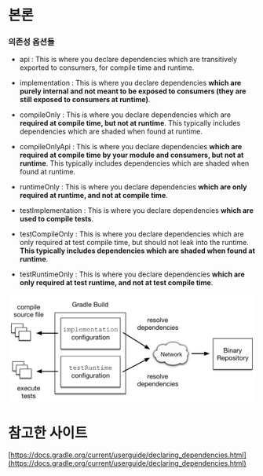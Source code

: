 # 본론

### 의존성 옵션들

- api : This is where you declare dependencies which are transitively exported to consumers, for compile time and runtime.

- implementation : This is where you declare dependencies **which are purely internal and not meant to be exposed to consumers (they are still exposed to consumers at runtime)**.

- compileOnly : This is where you declare dependencies which are **required at compile time, but not at runtime**. This typically includes dependencies which are shaded when found at runtime.

- compileOnlyApi : This is where you declare dependencies **which are required at compile time by your module and consumers, but not at runtime**. This typically includes dependencies which are shaded when found at runtime.

- runtimeOnly : This is where you declare dependencies **which are only required at runtime, and not at compile time**.

- testImplementation : This is where you declare dependencies **which are used to compile tests**.

- testCompileOnly : This is where you declare dependencies which are only required at test compile time, but should not leak into the runtime. **This typically includes dependencies which are shaded when found at runtime**.

- testRuntimeOnly : This is where you declare dependencies **which are only required at test runtime, and not at test compile time**.

![dependency_options](dependency-management-configurations.png)

# 참고한 사이트

[https://docs.gradle.org/current/userguide/declaring_dependencies.html](https://docs.gradle.org/current/userguide/declaring_dependencies.html)
